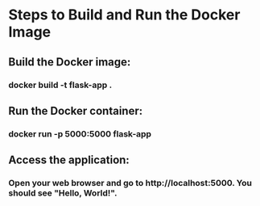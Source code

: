 <h1>Steps to Build and Run the Docker Image</h1>
<h2>Build the Docker image:</h2>


<h3>docker build -t flask-app .</h3>

<h2>Run the Docker container:</h2>


<h3>docker run -p 5000:5000 flask-app</h3>
<h2>Access the application:</h2>
<h3>Open your web browser and go to http://localhost:5000. You should see "Hello, World!".</h3>